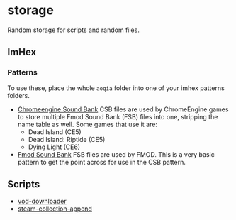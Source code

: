 # storage

Random storage for scripts and random files.

## ImHex

### Patterns

To use these, place the whole `aoqia` folder into one of your imhex patterns folders.

- [Chromeengine Sound Bank](imhex/patterns/aoqia/csb.hexpat)
CSB files are used by ChromeEngine games to store multiple Fmod Sound Bank (FSB) files into one, stripping the name table as well. Some games that use it are:
  - Dead Island (CE5)
  - Dead Island: Riptide (CE5)
  - Dying Light (CE6)
- [Fmod Sound Bank](imhex/patterns/aoqia/fsb.hexpat)
FSB files are used by FMOD. This is a very basic pattern to get the point across for use in the CSB pattern.

## Scripts

- [vod-downloader](scripts/python/vod-downloader)
- [steam-collection-append](scripts/python/steam-collection-append)
